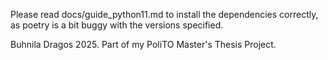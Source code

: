 Please read docs/guide_python11.md to install the dependencies correctly, as poetry is a bit buggy with the versions specified.

Buhnila Dragos 2025. Part of my PoliTO Master's Thesis Project.